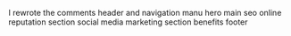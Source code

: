 I rewrote the comments
header and navigation
manu
hero
main
seo
online reputation section
social media marketing section
benefits
footer